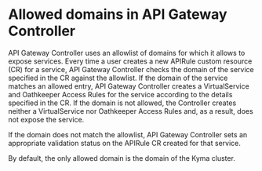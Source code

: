 # Allowed domains in API Gateway Controller

API Gateway Controller uses an allowlist of domains for which it allows to expose services. Every time a user creates a new APIRule custom resource (CR) for a service, API Gateway Controller checks the domain of the service specified in the CR against the allowlist. If the domain of the service matches an allowed entry, API Gateway Controller creates a VirtualService and Oathkeeper Access Rules for the service according to the details specified in the CR. If the domain is not allowed, the Controller creates neither a VirtualService nor Oathkeeper Access Rules and, as a result, does not expose the service.

If the domain does not match the allowlist, API Gateway Controller sets an appropriate validation status on the APIRule CR created for that service.

By default, the only allowed domain is the domain of the Kyma cluster.

